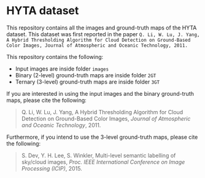 # HYTA dataset

This repository contains all the images and ground-truth maps of the HYTA dataset. This dataset was first reported in the paper `Q. Li, W. Lu, J. Yang, A Hybrid Thresholding Algorithm for Cloud Detection on Ground-Based Color Images, Journal of Atmospheric and Oceanic Technology, 2011.` 

This repository contains the following:

* Input images are inside folder `images`
* Binary (2-level) ground-truth maps are inside folder `2GT`
* Ternary (3-level) ground-truth maps are inside folder `3GT`

If you are interested in using the input images and the binary ground-truth maps, please cite the following:

> Q. Li, W. Lu, J. Yang, A Hybrid Thresholding Algorithm for Cloud Detection on Ground-Based Color Images, *Journal of Atmospheric and Oceanic Technology*, 2011.

Furthermore, if you intend to use the 3-level ground-truth maps, please cite the following:

> S. Dev, Y. H. Lee, S. Winkler, Multi-level semantic labelling of sky/cloud images, *Proc. IEEE International Conference on Image Processing (ICIP)*, 2015.
